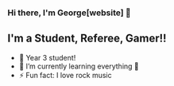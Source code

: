 ### Hi there, I'm George[website] 👋

## I'm a Student, Referee, Gamer!!

- 🔭 Year 3 student!
- 🌱 I’m currently learning everything 🤣
- ⚡ Fun fact: I love rock music
